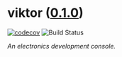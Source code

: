 <!--
    =====================================
    generator=datazen
    version=3.1.3
    hash=7a36ebd5aeb83bb67e9623cbee8ee59a
    =====================================
-->

# viktor ([0.1.0](https://github.com/vkottler/viktor/releases/tag/0.1.0))

[![codecov](https://codecov.io/gh/vkottler/viktor/branch/master/graph/badge.svg)](https://codecov.io/gh/vkottler/viktor)
![Build Status](https://github.com/vkottler/viktor/actions/workflows/yambs-project.yml/badge.svg)

*An electronics development console.*
